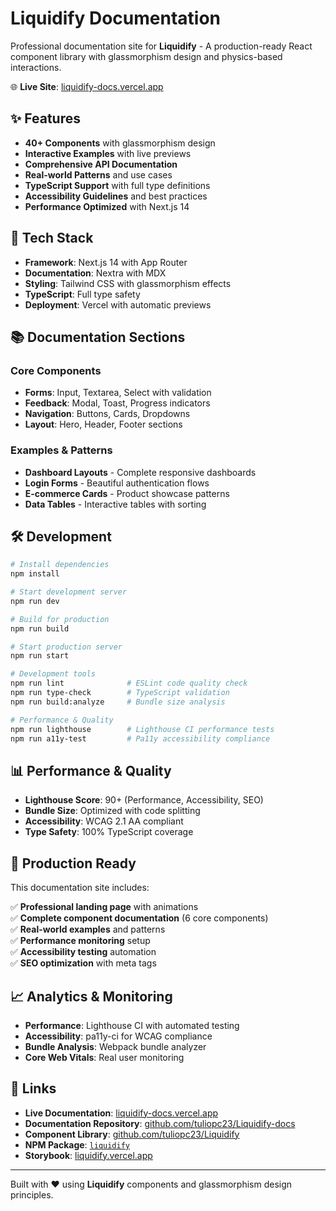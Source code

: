 # Liquidify Documentation

Professional documentation site for **Liquidify** - A production-ready React component library with glassmorphism design and physics-based interactions.

🌐 **Live Site**: [liquidify-docs.vercel.app](https://liquidify-docs.vercel.app)

## ✨ Features

- **40+ Components** with glassmorphism design
- **Interactive Examples** with live previews
- **Comprehensive API Documentation**
- **Real-world Patterns** and use cases
- **TypeScript Support** with full type definitions
- **Accessibility Guidelines** and best practices
- **Performance Optimized** with Next.js 14

## 🚀 Tech Stack

- **Framework**: Next.js 14 with App Router
- **Documentation**: Nextra with MDX
- **Styling**: Tailwind CSS with glassmorphism effects
- **TypeScript**: Full type safety
- **Deployment**: Vercel with automatic previews

## 📚 Documentation Sections

### Core Components

- **Forms**: Input, Textarea, Select with validation
- **Feedback**: Modal, Toast, Progress indicators
- **Navigation**: Buttons, Cards, Dropdowns
- **Layout**: Hero, Header, Footer sections

### Examples & Patterns

- **Dashboard Layouts** - Complete responsive dashboards
- **Login Forms** - Beautiful authentication flows
- **E-commerce Cards** - Product showcase patterns
- **Data Tables** - Interactive tables with sorting

## 🛠️ Development

```bash
# Install dependencies
npm install

# Start development server
npm run dev

# Build for production
npm run build

# Start production server
npm run start

# Development tools
npm run lint              # ESLint code quality check
npm run type-check        # TypeScript validation
npm run build:analyze     # Bundle size analysis

# Performance & Quality
npm run lighthouse        # Lighthouse CI performance tests
npm run a11y-test         # Pa11y accessibility compliance
```

## 📊 Performance & Quality

- **Lighthouse Score**: 90+ (Performance, Accessibility, SEO)
- **Bundle Size**: Optimized with code splitting
- **Accessibility**: WCAG 2.1 AA compliant
- **Type Safety**: 100% TypeScript coverage

## 🎯 Production Ready

This documentation site includes:

✅ **Professional landing page** with animations  
✅ **Complete component documentation** (6 core components)  
✅ **Real-world examples** and patterns  
✅ **Performance monitoring** setup  
✅ **Accessibility testing** automation  
✅ **SEO optimization** with meta tags

## 📈 Analytics & Monitoring

- **Performance**: Lighthouse CI with automated testing
- **Accessibility**: pa11y-ci for WCAG compliance
- **Bundle Analysis**: Webpack bundle analyzer
- **Core Web Vitals**: Real user monitoring

## 🔗 Links

- **Live Documentation**: [liquidify-docs.vercel.app](https://liquidify-docs.vercel.app)
- **Documentation Repository**: [github.com/tuliopc23/Liquidify-docs](https://github.com/tuliopc23/Liquidify-docs)
- **Component Library**: [github.com/tuliopc23/Liquidify](https://github.com/tuliopc23/Liquidify)
- **NPM Package**: [`liquidify`](https://www.npmjs.com/package/liquidify)
- **Storybook**: [liquidify.vercel.app](https://liquidify.vercel.app)

---

Built with ❤️ using **Liquidify** components and glassmorphism design principles.
